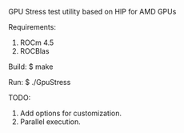 GPU Stress test utility based on HIP for AMD GPUs

Requirements:
  1. ROCm 4.5
  2. ROCBlas

Build:
  $ make

Run:
  $ ./GpuStress

TODO:

1. Add options for customization. 
2. Parallel execution.
